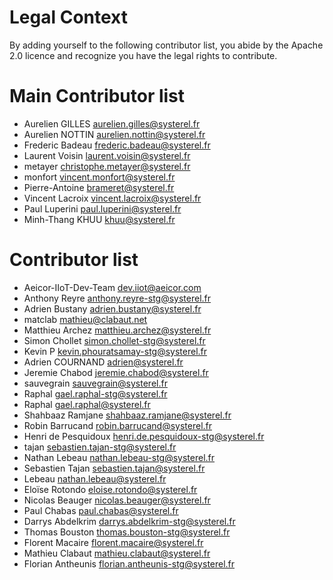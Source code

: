 # Legal Context
By adding yourself to the following contributor list,
you abide by the Apache 2.0 licence and recognize you have
the legal rights to contribute.

# Main Contributor list
* Aurelien GILLES <aurelien.gilles@systerel.fr>
* Aurelien NOTTIN <aurelien.nottin@systerel.fr>
* Frederic Badeau <frederic.badeau@systerel.fr>
* Laurent Voisin <laurent.voisin@systerel.fr>
* metayer <christophe.metayer@systerel.fr>
* monfort <vincent.monfort@systerel.fr>
* Pierre-Antoine <brameret@systerel.fr>
* Vincent Lacroix <vincent.lacroix@systerel.fr>
* Paul Luperini <paul.luperini@systerel.fr>
* Minh-Thang KHUU <khuu@systerel.fr>

# Contributor list
* Aeicor-IIoT-Dev-Team <dev.iiot@aeicor.com>
* Anthony Reyre <anthony.reyre-stg@systerel.fr>
* Adrien Bustany <adrien.bustany@systerel.fr>
* matclab <mathieu@clabaut.net>
* Matthieu Archez <matthieu.archez@systerel.fr>
* Simon Chollet <simon.chollet-stg@systerel.fr>
* Kevin P <kevin.phouratsamay-stg@systerel.fr>
* Adrien COURNAND <adrien@systerel.fr>
* Jeremie Chabod <jeremie.chabod@systerel.fr>
* sauvegrain <sauvegrain@systerel.fr>
* Raphal <gael.raphal-stg@systerel.fr>
* Raphal <gael.raphal@systerel.fr>
* Shahbaaz Ramjane <shahbaaz.ramjane@systerel.fr>
* Robin Barrucand <robin.barrucand@systerel.fr>
* Henri de Pesquidoux <henri.de.pesquidoux-stg@systerel.fr>
* tajan <sebastien.tajan-stg@systerel.fr>
* Nathan Lebeau <nathan.lebeau-stg@systerel.fr>
* Sebastien Tajan <sebastien.tajan@systerel.fr>
* Lebeau <nathan.lebeau@systerel.fr>
* Eloïse Rotondo <eloise.rotondo@systerel.fr>
* Nicolas Beauger <nicolas.beauger@systerel.fr>
* Paul Chabas <paul.chabas@systerel.fr>
* Darrys Abdelkrim <darrys.abdelkrim-stg@systerel.fr>
* Thomas Bouston <thomas.bouston-stg@systerel.fr>
* Florent Macaire <florent.macaire@systerel.fr>
* Mathieu Clabaut <mathieu.clabaut@systerel.fr>
* Florian Antheunis <florian.antheunis-stg@systerel.fr>
